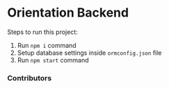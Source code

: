 # Orientation Backend

Steps to run this project:

1. Run `npm i` command
2. Setup database settings inside `ormconfig.json` file
3. Run `npm start` command

### Contributors
